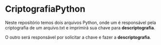 # CriptografiaPython

Neste repositório temos dois arquivos Python, onde um é responsável pela criptografia de um arquivo.txt e imprimirá sua chave para **descriptografia**. 

O outro será responsável por solicitar a chave e fazer a **descriptografia**.